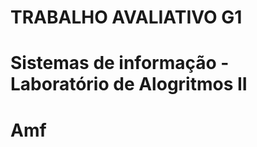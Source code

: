 # <h1 aling="center"> TRABALHO AVALIATIVO G1 <h1/>

# <h1 aling="center"> Sistemas de informação - Laboratório de Alogritmos II<h1/>

# <h1 aling="center"> Amf <h1/>
